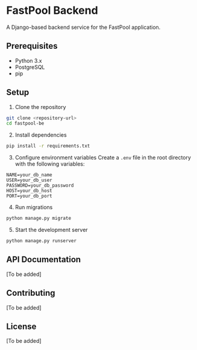 # FastPool Backend

A Django-based backend service for the FastPool application.

## Prerequisites

- Python 3.x
- PostgreSQL
- pip

## Setup

1. Clone the repository

```bash
git clone <repository-url>
cd fastpool-be
```

2. Install dependencies

```bash
pip install -r requirements.txt
```

3. Configure environment variables
   Create a `.env` file in the root directory with the following variables:

```
NAME=your_db_name
USER=your_db_user
PASSWORD=your_db_password
HOST=your_db_host
PORT=your_db_port
```

4. Run migrations

```bash
python manage.py migrate
```

5. Start the development server

```bash
python manage.py runserver
```

## API Documentation

[To be added]

## Contributing

[To be added]

## License

[To be added]
